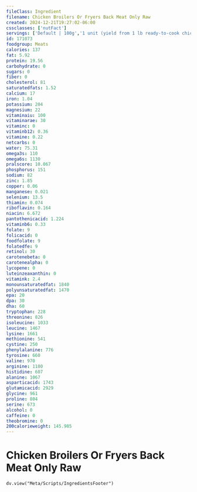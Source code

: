 ```yaml
---
fileClass: Ingredient
filename: Chicken Broilers Or Fryers Back Meat Only Raw
created: 2024-12-21T19:27:02-06:00
cssclasses: ['nutFact']
servings: ['Default | 100g','1 unit (yield from 1 lb ready-to-cook chicken) | 31','1/2 back, bone and skin removed | 51']
id: 171073
foodgroup: Meats
calories: 137
fat: 5.92
protein: 19.56
carbohydrate: 0
sugars: 0
fiber: 0
cholesterol: 81
saturatedfats: 1.52
calcium: 17
iron: 1.04
potassium: 204
magnesium: 22
vitaminaiu: 100
vitaminarae: 30
vitaminc: 0
vitaminb12: 0.36
vitamine: 0.22
netcarbs: 0
water: 75.31
omega3s: 110
omega6s: 1130
pralscore: 10.067
phosphorus: 151
sodium: 82
zinc: 1.85
copper: 0.06
manganese: 0.021
selenium: 13.5
thiamin: 0.074
riboflavin: 0.164
niacin: 6.672
pantothenicacid: 1.224
vitaminb6: 0.33
folate: 9
folicacid: 0
foodfolate: 9
folatedfe: 9
retinol: 30
carotenebeta: 0
carotenealpha: 0
lycopene: 0
luteinzeaxanthin: 0
vitamink: 2.4
monounsaturatedfat: 1840
polyunsaturatedfat: 1470
epa: 20
dpa: 30
dha: 60
tryptophan: 228
threonine: 826
isoleucine: 1033
leucine: 1467
lysine: 1661
methionine: 541
cystine: 250
phenylalanine: 776
tyrosine: 660
valine: 970
arginine: 1180
histidine: 607
alanine: 1067
asparticacid: 1743
glutamicacid: 2929
glycine: 961
proline: 804
serine: 673
alcohol: 0
caffeine: 0
theobromine: 0
200calorieweight: 145.985
---
```


# Chicken Broilers Or Fryers Back Meat Only Raw

```dataviewjs
dv.view("Meta/Scripts/IngredientsFooter")
```